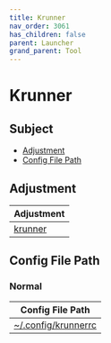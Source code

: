 ```yaml
---
title: Krunner
nav_order: 3061
has_children: false
parent: Launcher
grand_parent: Tool
---
```



# Krunner


## Subject

* [Adjustment](#adjustment)
* [Config File Path](#config-file-path)


## Adjustment

| Adjustment |
| --- |
| [krunner](https://github.com/samwhelp/kubuntu-adjustment/tree/main/prototype/main/tool-config/part/krunner) |


## Config File Path


### Normal

| Config File Path |
| --- |
| [~/.config/krunnerrc](https://github.com/samwhelp/kubuntu-adjustment/tree/main/prototype/main/tool-config/part/krunner/asset/overlay/etc/skel/.config/krunnerrc) |
